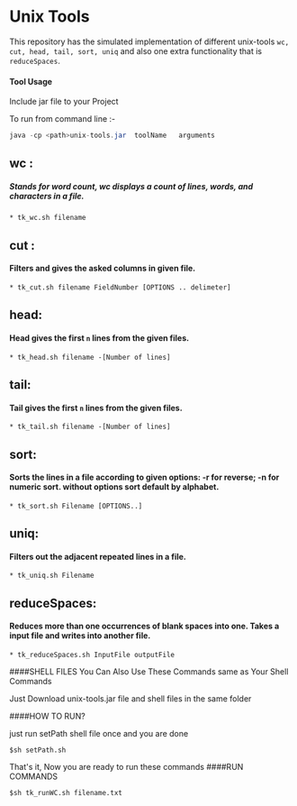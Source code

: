 Unix Tools
====================
This repository has the simulated implementation of different unix-tools `wc, cut, head,
tail, sort, uniq` and also one extra functionality that is `reduceSpaces`.

#### Tool Usage
Include jar file to your Project


To run from command line :-
```java
java -cp <path>unix-tools.jar  toolName   arguments
```

## wc :
##### Stands for word count, wc displays a count of lines, words, and characters in a file.
    * tk_wc.sh filename

## cut :
#### Filters and gives the asked columns in given file.
    * tk_cut.sh filename FieldNumber [OPTIONS .. delimeter]

## head:
#### Head gives the first `n` lines from the given files.
    * tk_head.sh filename -[Number of lines]

## tail:
#### Tail gives the first `n` lines from the given files.
    * tk_tail.sh filename -[Number of lines]


## sort:
#### Sorts the lines in a file according to given options: -r for reverse; -n for numeric sort. without options sort default by alphabet.
    * tk_sort.sh Filename [OPTIONS..]

## uniq:
#### Filters out the adjacent  repeated lines in a file.
    * tk_uniq.sh Filename

## reduceSpaces:
#### Reduces more than one occurrences of blank spaces into one. Takes a input file and writes into another file.
    * tk_reduceSpaces.sh InputFile outputFile

####SHELL FILES
You Can Also Use These Commands same as Your Shell Commands


Just Download unix-tools.jar file and shell files in the same folder


####HOW TO RUN?

just run setPath shell file once and you are done


`$sh setPath.sh`

That's it, Now you are ready to run these commands
####RUN COMMANDS


`$sh tk_runWC.sh filename.txt`